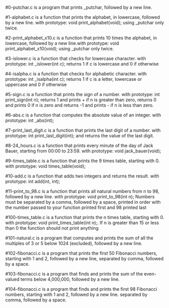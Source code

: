 #0-putchar.c is a program that prints _putchar, followed by a new line.

#1-alphabet.c is a function that prints the alphabet, in lowercase, followed by a new line. with prototype: void print_alphabet(void); using _putchar only twice.

#2-print_alphabet_x10.c is a function that prints 10 times the alphabet, in lowercase, followed by a new line.with prototype: void print_alphabet_x10(void); using _putchar only twice.

#3-islower.c is a function that checks for lowercase character. with prototype: int _islower(int c); returns 1 if c is lowercase and 0 if otherwise

#4-isalpha.c is a function that checks for alphabetic character. with prototype: int _isalpha(int c); returns 1 if c is a letter, lowercase or uppercase and 0 if otherwise

#5-sign.c is a function that prints the sign of a number. with prototype: int print_sign(int n); returns 1 and prints + if n is greater than zero, returns 0 and prints 0 if n is zero and returns -1 and prints - if n is less than zero.

#6-abs.c is a function that computes the absolute value of an integer. with prototype: int _abs(int);

#7-print_last_digit.c is a function that prints the last digit of a number. with prototype: int print_last_digit(int); and returns the value of the last digit.

#8-24_hours.c is a function that prints every minute of the day of Jack Bauer, starting from 00:00 to 23:59. with prototype: void jack_bauer(void);

#9-times_table.c is a function that prints the 9 times table, starting with 0. with prototype: void times_table(void);

#10-add.c is a function that adds two integers and returns the result. with prototype: int add(int, int);

#11-print_to_98.c is a function that prints all natural numbers from n to 98, followed by a new line. with prototype: void print_to_98(int n); Numbers must be separated by a comma, followed by a space, printed in order with the number passed to your function printed first and 98 printed last

#100-times_table.c is a function that prints the n times table, starting with 0. with prototype: void print_times_table(int n);. If n is greater than 15 or less than 0 the function should not print anything

#101-natural.c is a program that computes and prints the sum of all the multiples of 3 or 5 below 1024 (excluded), followed by a new line.

#102-fibonacci.c is a program that prints the first 50 Fibonacci numbers, starting with 1 and 2, followed by a new line, separated by comma, followed by a space.

#103-fibonacci.c is a program that finds and prints the sum of the even-valued terms below 4,000,000, followed by a new line.

#104-fibonacci.c is a program that finds and prints the first 98 Fibonacci numbers, starting with 1 and 2, followed by a new line. separated by comma, followed by a space.
